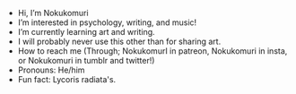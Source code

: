 -  Hi, I’m Nokukomuri
-  I’m interested in psychology, writing, and music!
-  I’m currently learning art and writing.
-  I will probably never use this other than for sharing art.
-  How to reach me (Through; NokukomurI in patreon, Nokukomuri in insta, or Nokukomuri in tumblr and twitter!)
-  Pronouns: He/him
-  Fun fact: Lycoris radiata's.

<!---
Nokukomuri/Nokukomuri is a ✨ special ✨ repository because its `README.md` (this file) appears on your GitHub profile.
You can click the Preview link to take a look at your changes.
--->

